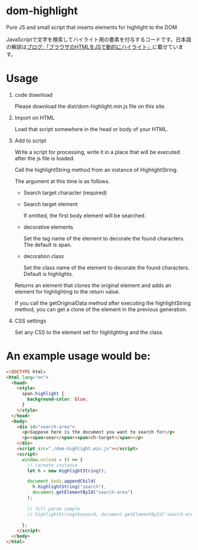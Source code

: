 # dom-highlight
Pure JS and small script that inserts elements for highlight to the DOM

JavaScriptで文字を検索してハイライト用の要素を付与するコードです。日本語の解説は[ブログ:「ブラウザのHTMLをJSで動的にハイライト」](https://nanbu.marune205.net/2022/12/html-highlight-with.html?m=1)に載せています。


# Usage

1. code download

   Please download the dist/dom-highlight.min.js file on this site.

2. Import on HTML

   Load that script somewhere in the head or body of your HTML.

3. Add to script

   Write a script for processing, write it in a place that will be executed after the js file is loaded.

   Call the highlightString method from an instance of HighlightString.

   The argument at this time is as follows.

   - Search target character (required)
   - Search target element
  
      If omitted, the first body element will be searched.

   - decorative elements
   
      Set the tag name of the element to decorate the found characters. The default is span.
      
   - decoration class

      Set the class name of the element to decorate the found characters. Default is highlights.

   Returns an element that clones the original element and adds an element for highlighting to the return value.

   If you call the getOriginalData method after executing the highlightString method, you can get a clone of the element in the previous generation.

4. CSS settings

     Set any CSS to the element set for highlighting and the class.

# An example usage would be:

```html
<!DOCTYPE html>
<html lang="en">
  <head>
    <style>
      span.highlight {
        background-color: blue;
      }
    </style>
  </head>
  <body>
    <div id="search-area">
      <p>Suppose here is the document you want to search for</p>
      <p><span>sear</span><span>ch-target</span></p>
    </div>
    <script src="./dom-highlight.min.js"></script>
    <script>
      window.onload = () => {
        // careate instance
        let h = new HighlightString();

        document.body.appendChild(
          h.highlightString("search"),
          document.getElementById("search-area")
        );
        
        // full param sample
        // highlightString(keyword, document.getElementById('search-area'), "span", "require-highlight");
     
      };
    </script>
  </body>
</html>
```
